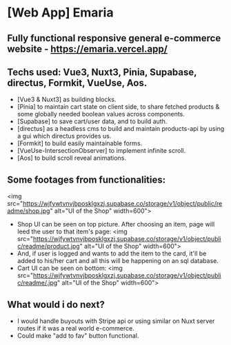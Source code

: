 # [Web App] Emaria

## Fully functional responsive general e-commerce website - https://emaria.vercel.app/
 

## Techs used: Vue3, Nuxt3, Pinia, Supabase, directus, Formkit, VueUse, Aos.

- [Vue3 & Nuxt3] as building blocks.
- [Pinia] to maintain cart state on client side, to share fetched products & some globally needed boolean values across components.
- [Supabase] to save cart/user data, and to build auth.
- [directus] as a headless cms to build and maintain products-api by using a gui which directus provides us.
- [Formkit] to build easily maintainable forms.
- [VueUse-IntersectionObserver] to implement infinite scroll.
- [Aos] to build scroll reveal animations.

## Some footages from functionalities:
<img src="https://wjfywtvnvjbposklgxzj.supabase.co/storage/v1/object/public/readme/shop.jpg" alt="UI of the Shop" width=600">

- Shop UI can be seen on top picture. After choosing an item, page will leed the user to that item's page:
<img src="https://wjfywtvnvjbposklgxzj.supabase.co/storage/v1/object/public/readme/product.jpg" alt="UI of the Shop" width=600">
- And, if user is logged and wants to add the item to the card, it'll be added to his/her cart and all this will be happening on an sql database.
- Cart UI can be seen on bottom:
<img src="https://wjfywtvnvjbposklgxzj.supabase.co/storage/v1/object/public/readme/.jpg" alt="UI of the Shop" width=600">


## What would i do next?

- I would handle buyouts with Stripe api or using similar on Nuxt server routes if it was a real world e-commerce.
- Could make "add to fav" button functional.

